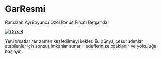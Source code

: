 # GarResmi
Ramazan Ayı Boyunca Özel Bonus Fırsatı Betgar'da!

   <a href="https://cutt.ly/Nrtm7pxy" target="_blank">
      <img src="https://cdn-plat.apidigi.com/plat/prd/CMS/1230/Web_Content/News_Promotion/hsmapsweet_20250215002829227.jpg" alt="Görsel">
    </a>
      <p>Yeni fırsatlar her zaman keşfedilmeyi bekler. Bu dünya, cesur adımlar atabilenler için sonsuz imkanlar sunar. Hedeflerinize odaklanın ve yolculuğa başlayın.</p>
   
